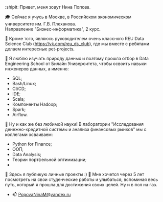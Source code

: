 :shipit: Привет, меня зовут Нина Попова.  

:mortar_board: Сейчас я учусь в Москве, в Российском экономическом университете им. Г.В. Плеханова.     
Направление "Бизнес-информатика", 2 курс. 

:green_book: Кроме того, являюсь руководителем очень классного REU Data Science Club (https://vk.com/reu_ds_club), где мы вместе с ребятами делаем интересные 
pet-projects.     

:green_book: Я люблю изучать природу данных и поэтому прошла отбор в Data Engineering School от Билайн Университета, чтобы освоить навыки инженеров данных, а именно:
  * SQL;
  * Bash/Linux;
  * CI/CD;
  * IDE;
  * Scala;
  * Компоненты Hadoop;
  * Spark;
  * Airflow.    

:milky_way: Ну и как же без любимой науки! В лаборатории "Исследования денежно-кредитной системы и анализа финансовых рынков" мы с коллегами осваиваем:
  * Python for Finance;
  * ООП;
  * Data Analysis;
  * Теории портфельной оптимизации;
  * 
:trident: Здесь я публикую личные проекты :) 
:feet: Мне хочется через 5 лет посмотреть на свои студенческие работы и улыбаться, вспоминая весь путь, который я прошла для достижения своих целей. Ну и в пол на газ. 
- 📫 PopovaNinaM@yandex.ru


